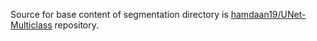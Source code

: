 Source for base content of segmentation directory is [hamdaan19/UNet-Multiclass](https://github.com/hamdaan19/UNet-Multiclass)
repository.